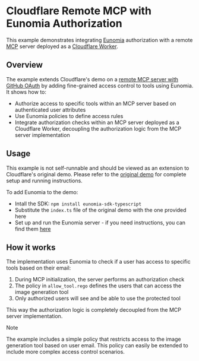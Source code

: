 # Cloudflare Remote MCP with Eunomia Authorization

This example demonstrates integrating [Eunomia][eunomia-github] authorization with a remote [MCP][mcp-github] server deployed as a [Cloudflare Worker][cloudflare-worker-github].

## Overview

The example extends Cloudflare's demo on a [remote MCP server with GitHub OAuth][cloudflare-demo-github] by adding fine-grained access control to tools using Eunomia. It shows how to:

- Authorize access to specific tools within an MCP server based on authenticated user attributes
- Use Eunomia policies to define access rules
- Integrate authorization checks within an MCP server deployed as a Cloudflare Worker, decoupling the authorization logic from the MCP server implementation

## Usage

This example is not self-runnable and should be viewed as an extension to Cloudflare's original demo. Please refer to the [original demo][cloudflare-demo-github] for complete setup and running instructions.

To add Eunomia to the demo:

- Intall the SDK: `npm install eunomia-sdk-typescript`
- Substitute the `index.ts` file of the original demo with the one provided here
- Set up and run the Eunomia server - if you need instructions, you can find them [here][eunomia-docs]

## How it works

The implementation uses Eunomia to check if a user has access to specific tools based on their email:

1. During MCP initialization, the server performs an authorization check
2. The policy in `allow_tool.rego` defines the users that can access the image generation tool
3. Only authorized users will see and be able to use the protected tool

This way the authorization logic is completely decoupled from the MCP server implementation.

> [!NOTE]
> The example includes a simple policy that restricts access to the image generation tool based on user email. This policy can easily be extended to include more complex access control scenarios.

[eunomia-github]: https://github.com/whataboutyou-ai/eunomia
[eunomia-docs]: https://whataboutyou-ai.github.io/eunomia/server/pdp/run_server/
[mcp-github]: https://github.com/modelcontextprotocol
[cloudflare-worker-github]: https://github.com/cloudflare/workers-sdk
[cloudflare-demo-github]: https://github.com/cloudflare/ai/tree/main/demos/remote-mcp-github-oauth
